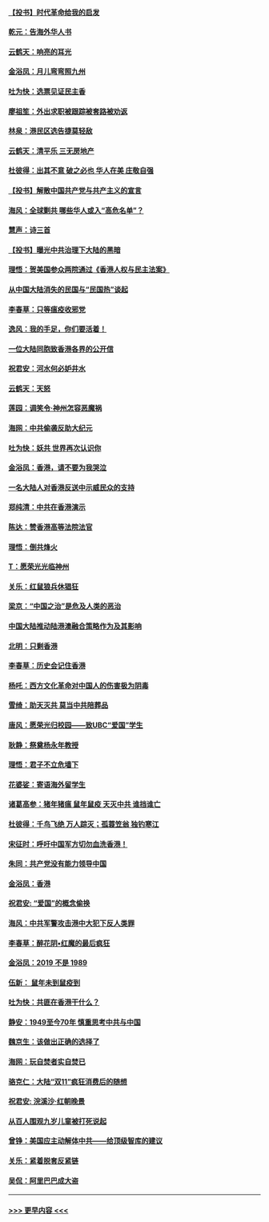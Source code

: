 #### [【投书】时代革命给我的启发](../pages/nsc993/n11684287.md?t=11281044) 
#### [乾元：告海外华人书](../pages/nsc993/n11684044.md?t=11281044) 
#### [云鹤天：响亮的耳光](../pages/nsc993/n11684254.md?t=11281044) 
#### [金浴凤：月儿弯弯照九州](../pages/nsc993/n11684231.md?t=11281044) 
#### [吐为快：选票见证民主香](../pages/nsc993/n11684206.md?t=11281044) 
#### [廖祖笙：外出求职被跟踪被套路被劝返](../pages/nsc993/n11683874.md?t=11281044) 
#### [林泉：港民区选告捷莫轻敌](../pages/nsc993/n11683930.md?t=11281044) 
#### [云鹤天：清平乐 三无房地产](../pages/nsc993/n11681521.md?t=11281044) 
#### [杜彼得：出其不意 破之必也 华人在美 庄敬自强](../pages/nsc993/n11679554.md?t=11281044) 
#### [【投书】解散中国共产党与共产主义的宣言](../pages/nsc993/n11679177.md?t=11281044) 
#### [海风：全球剿共 哪些华人或入“高危名单”？](../pages/nsc993/n11678617.md?t=11281044) 
#### [慧声：诗三首](../pages/nsc993/n11678848.md?t=11281044) 
#### [【投书】曝光中共治理下大陆的黑暗](../pages/nsc993/n11678674.md?t=11281044) 
#### [理悟：贺美国参众两院通过《香港人权与民主法案》](../pages/nsc993/n11678104.md?t=11281044) 
#### [从中国大陆消失的民国与“民国热”谈起](../pages/nsc993/n11678075.md?t=11281044) 
#### [李春草：只等瘟疫收邪党](../pages/nsc993/n11677308.md?t=11281044) 
#### [逸风：我的手足，你们要活着！](../pages/nsc993/n11676352.md?t=11281044) 
#### [一位大陆同胞致香港各界的公开信](../pages/nsc993/n11675761.md?t=11281044) 
#### [祝君安：河水何必妒井水](../pages/nsc993/n11675746.md?t=11281044) 
#### [云鹤天：天怒](../pages/nsc993/n11675718.md?t=11281044) 
#### [莲园：调笑令‧神州怎容恶魔祸](../pages/nsc993/n11675648.md?t=11281044) 
#### [海网：中共偷袭反助大纪元](../pages/nsc993/n11673515.md?t=11281044) 
#### [吐为快：妖共 世界再次认识你](../pages/nsc993/n11673506.md?t=11281044) 
#### [金浴凤：香港，请不要为我哭泣](../pages/nsc993/n11673248.md?t=11281044) 
#### [一名大陆人对香港反送中示威民众的支持](../pages/nsc993/n11672615.md?t=11281044) 
#### [郑纯清：中共在香港演示](../pages/nsc993/n11670539.md?t=11281044) 
#### [陈达：赞香港高等法院法官](../pages/nsc993/n11669542.md?t=11281044) 
#### [理悟：倒共烽火](../pages/nsc993/n11668844.md?t=11281044) 
#### [T：愿荣光光临神州](../pages/nsc993/n11668421.md?t=11281044) 
#### [关乐：红鼠狼兵休猖狂](../pages/nsc993/n11668378.md?t=11281044) 
#### [梁京：“中国之治”是危及人类的恶治](../pages/nsc993/n11668328.md?t=11281044) 
#### [中国大陆推动陆港澳融合策略作为及其影响](../pages/nsc993/n11668157.md?t=11281044) 
#### [北明：只剩香港](../pages/nsc993/n11668002.md?t=11281044) 
#### [李春草：历史会记住香港](../pages/nsc993/n11667927.md?t=11281044) 
#### [杨吒：西方文化革命对中国人的伤害极为阴毒](../pages/nsc993/n11664521.md?t=11281044) 
#### [雪绮：助天灭共 莫当中共陪葬品](../pages/nsc993/n11662650.md?t=11281044) 
#### [唐风：愿荣光归校园——致UBC“爱国”学生](../pages/nsc993/n11662194.md?t=11281044) 
#### [耿静：祭奠杨永年教授](../pages/nsc993/n11662514.md?t=11281044) 
#### [理悟：君子不立危墙下](../pages/nsc993/n11662172.md?t=11281044) 
#### [花婆娑：寄语海外留学生](../pages/nsc993/n11662121.md?t=11281044) 
#### [诸葛高参：猪年猪瘟 鼠年鼠疫 天灭中共 谁挡谁亡](../pages/nsc993/n11661980.md?t=11281044) 
#### [杜彼得：千鸟飞绝 万人踪灭；孤蓑笠翁 独钓寒江](../pages/nsc993/n11661170.md?t=11281044) 
#### [宋征时：呼吁中国军方切勿血洗香港！](../pages/nsc993/n11415318.md?t=11281044) 
#### [朱同：共产党没有能力领导中国](../pages/nsc993/n11660421.md?t=11281044) 
#### [金浴凤：香港](../pages/nsc993/n11660419.md?t=11281044) 
#### [祝君安: “爱国”的概念偷换](../pages/nsc993/n11659706.md?t=11281044) 
#### [海风：中共军警攻击港中大犯下反人类罪](../pages/nsc993/n11659632.md?t=11281044) 
#### [李春草：醉花阴•红魔的最后疯狂](../pages/nsc993/n11659287.md?t=11281044) 
#### [金浴凤：2019 不是 1989](../pages/nsc993/n11657663.md?t=11281044) 
#### [伍新： 鼠年未到鼠疫到](../pages/nsc993/n11655098.md?t=11281044) 
#### [吐为快：共匪在香港干什么？](../pages/nsc993/n11654891.md?t=11281044) 
#### [静安：1949至今70年 慎重思考中共与中国](../pages/nsc993/n11651244.md?t=11281044) 
#### [魏京生：该做出正确的选择了](../pages/nsc993/n11653084.md?t=11281044) 
#### [海网：玩自焚者实自焚已](../pages/nsc993/n11652423.md?t=11281044) 
#### [骆克仁：大陆“双11”疯狂消费后的随想](../pages/nsc993/n11652305.md?t=11281044) 
#### [祝君安: 浣溪沙·红朝晚景](../pages/nsc993/n11652258.md?t=11281044) 
#### [从百人围观九岁儿童被打死说起](../pages/nsc993/n11651030.md?t=11281044) 
#### [曾铮：美国应主动解体中共——给顶级智库的建议](../pages/nsc993/n11649888.md?t=11281044) 
#### [关乐：紧着脱套反紧链](../pages/nsc993/n11649069.md?t=11281044) 
#### [吴侃：阿里巴巴成大盗](../pages/nsc993/n11645523.md?t=11281044) 

----
#### [ >>> 更早内容 <<< ](../indexes/nsc993-earlier.md)
